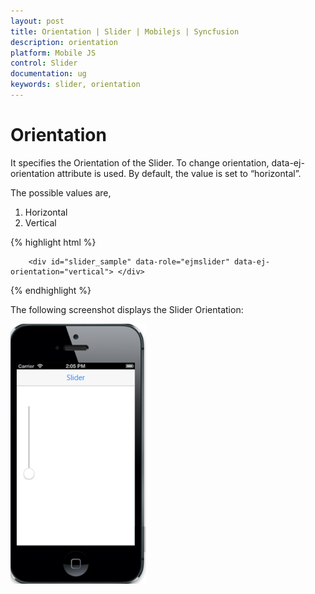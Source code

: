 ```yaml
---
layout: post
title: Orientation | Slider | Mobilejs | Syncfusion
description: orientation
platform: Mobile JS
control: Slider
documentation: ug
keywords: slider, orientation
---
```


# Orientation

It specifies the Orientation  of the Slider. To change orientation, data-ej-orientation attribute is used. By default, the value is set to “horizontal”.

The possible values are,

1.	Horizontal
2.	Vertical


{% highlight html %}


        <div id="slider_sample" data-role="ejmslider" data-ej-orientation="vertical"> </div>

{% endhighlight %}

The following screenshot displays the Slider Orientation:


![](Orientation_images/Orientation_img1.png) 



